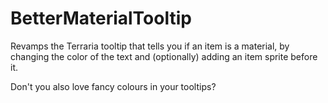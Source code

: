 # BetterMaterialTooltip
Revamps the Terraria tooltip that tells you if an item is a material, by changing the color of the text and (optionally) adding an item sprite before it.

Don't you also love fancy colours in your tooltips?
